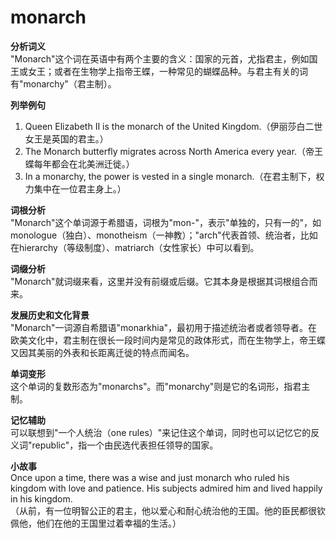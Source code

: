 # monarch

**分析词义**  
"Monarch"这个词在英语中有两个主要的含义：国家的元首，尤指君主，例如国王或女王；或者在生物学上指帝王蝶，一种常见的蝴蝶品种。与君主有关的词有"monarchy"（君主制）。

  

**列举例句**

  

1.  Queen Elizabeth II is the monarch of the United Kingdom.（伊丽莎白二世女王是英国的君主。）
2.  The Monarch butterfly migrates across North America every year.（帝王蝶每年都会在北美洲迁徙。）
3.  In a monarchy, the power is vested in a single monarch.（在君主制下，权力集中在一位君主身上。）

  

**词根分析**  
"Monarch"这个单词源于希腊语，词根为"mon-"，表示"单独的，只有一的"，如monologue（独白）、monotheism（一神教）；"arch"代表首领、统治者，比如在hierarchy（等级制度）、matriarch（女性家长）中可以看到。

  

**词缀分析**  
"Monarch"就词缀来看，这里并没有前缀或后缀。它其本身是根据其词根组合而来。

  

**发展历史和文化背景**  
"Monarch"一词源自希腊语"monarkhia"，最初用于描述统治者或者领导者。在欧美文化中，君主制在很长一段时间内是常见的政体形式，而在生物学上，帝王蝶又因其美丽的外表和长距离迁徙的特点而闻名。

  

**单词变形**  
这个单词的复数形态为"monarchs"。而"monarchy"则是它的名词形，指君主制。

  

**记忆辅助**  
可以联想到"一个人统治（one rules）"来记住这个单词，同时也可以记忆它的反义词"republic"，指一个由民选代表担任领导的国家。

  

**小故事**  
Once upon a time, there was a wise and just monarch who ruled his kingdom with love and patience. His subjects admired him and lived happily in his kingdom.  
（从前，有一位明智公正的君主，他以爱心和耐心统治他的王国。他的臣民都很钦佩他，他们在他的王国里过着幸福的生活。）
